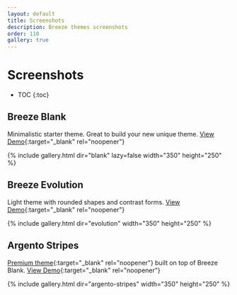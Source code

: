```yaml
---
layout: default
title: Screenshots
description: Breeze themes screenshots
order: 110
gallery: true
---
```


# Screenshots

* TOC
{:toc}

## Breeze Blank

Minimalistic starter theme. Great to build your new unique theme. [View Demo](https://breeze.swissupdemo.com/breeze_blank/){:target="_blank" rel="noopener"}

{% include gallery.html dir="blank" lazy=false width="350" height="250" %}

## Breeze Evolution

Light theme with rounded shapes and contrast forms. [View Demo](https://breeze.swissupdemo.com/breeze_evolution/){:target="_blank" rel="noopener"}

{% include gallery.html dir="evolution" width="350" height="250" %}

## Argento Stripes

[Premium theme](https://argentotheme.com/order/){:target="_blank" rel="noopener"}
built on top of Breeze Blank.
[View Demo](https://argento-breeze-m2.swissupdemo.com/stripes_breeze/){:target="_blank" rel="noopener"}

{% include gallery.html dir="argento-stripes" width="350" height="250" %}
